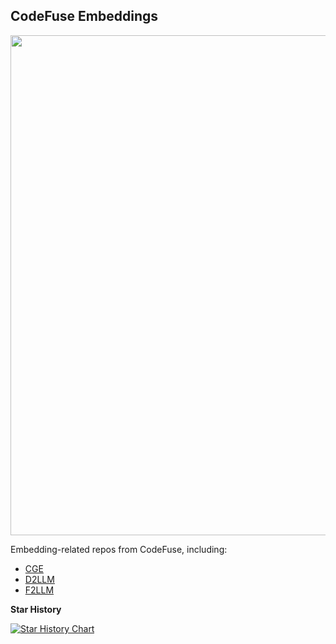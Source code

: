 ## CodeFuse Embeddings

<p align="center">
    <img src="https://modelscope.cn/api/v1/models/codefuse-ai/CodeFuse-QWen-14B/repo?Revision=master&FilePath=LOGO.jpg&View=true" width="800"/>
<p>

Embedding-related repos from CodeFuse, including:

- [CGE](./CGE/README.md)
- [D2LLM](https://github.com/codefuse-ai/D2LLM)
- [F2LLM](./F2LLM/README.md)

**Star History**

[![Star History Chart](https://api.star-history.com/svg?repos=codefuse-ai/CodeFuse-Embeddings&type=date&legend=top-left)](https://www.star-history.com/#codefuse-ai/CodeFuse-Embeddings&type=date&legend=top-left)
